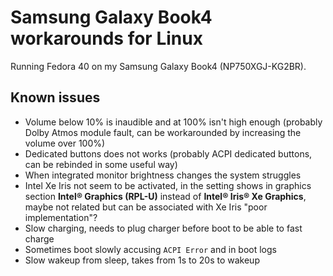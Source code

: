 # Samsung Galaxy Book4 workarounds for Linux

Running Fedora 40 on my Samsung Galaxy Book4 (NP750XGJ-KG2BR).

## Known issues

- Volume below 10% is inaudible and at 100% isn't high enough (probably Dolby Atmos module fault, can be workarounded by increasing the volume over 100%)
- Dedicated buttons does not works (probably ACPI dedicated buttons, can be rebinded in some useful way)
- When integrated monitor brightness changes the system struggles
- Intel Xe Iris not seem to be activated, in the setting shows in graphics section **Intel® Graphics (RPL-U)** instead of **Intel® Iris® Xe Graphics**, maybe not related but can be associated with Xe Iris "poor implementation"?
- Slow charging, needs to plug charger before boot to be able to fast charge
- Sometimes boot slowly accusing `ACPI Error` and in boot logs
- Slow wakeup from sleep, takes from 1s to 20s to wakeup

